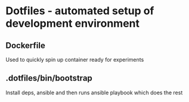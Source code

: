 # Dotfiles - automated setup of development environment

## Dockerfile
Used to quickly spin up container ready for experiments

## .dotfiles/bin/bootstrap
Install deps, ansible and then runs ansible playbook which does the rest

